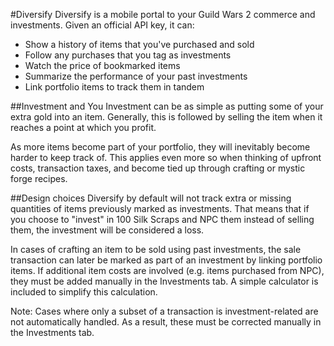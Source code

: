 #Diversify
Diversify is a mobile portal to your Guild Wars 2 commerce and investments. Given an official API key, it can:
* Show a history of items that you've purchased and sold
* Follow any purchases that you tag as investments
* Watch the price of bookmarked items
* Summarize the performance of your past investments
* Link portfolio items to track them in tandem

##Investment and You
Investment can be as simple as putting some of your extra gold into an item. Generally, this is followed by selling the item when it reaches a point at which you profit.

As more items become part of your portfolio, they will inevitably become harder to keep track of. This applies even more so when thinking of upfront costs, transaction taxes, and become tied up through crafting or mystic forge recipes.

##Design choices
Diversify by default will not track extra or missing quantities of items previously marked as investments. That means that if you choose to "invest" in 100 Silk Scraps and NPC them  instead of selling them, the investment will be considered a loss.

In cases of crafting an item to be sold using past investments, the sale transaction can later be marked as part of an investment by linking portfolio items. If additional item costs are involved (e.g. items purchased from NPC), they must be added manually in the Investments tab. A simple calculator is included to simplify this calculation. 

Note: Cases where only a subset of a transaction is investment-related are not automatically handled. As a result, these must be corrected manually in the Investments tab.